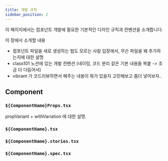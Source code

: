 ```yaml
---
title: 개발 규칙
sidebar_position: 2
---
```


이 페이지에서는 컴포넌트 개발에 필요한 기본적인 디자인 규칙과 컨벤션을 소개합니다.




이 장에서 소개할 내용
- 컴포넌트 파일을 새로 생성하는 법도 모르는 사람 입장에서, 무슨 파일을 왜 추가하는지에 대한 설명
- class101 노션에 있는 개발 컨벤션 (네이밍, 코드 분리 같은 기본 내용들 복붙 -> 조금 더 다듬어서)
- vibrant 가 코드리뷰하면서 해주는 내용이 뭐가 있을지 고민해보고 좀더 넣어보자..

## Component

### `${ComponentName}Props.tsx`

propVariant + withVariation 에 대한 설명.


### `${ComponentName}.tsx` 


### `${ComponentName}.stories.tsx` 


### `${ComponentName}.spec.tsx` 



